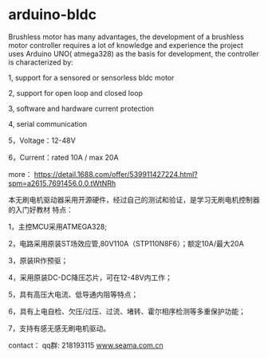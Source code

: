 # arduino-bldc
Brushless motor has many advantages, the development of a brushless motor controller requires a lot of knowledge and experience
the project uses Arduino UNO( atmega328) as the basis for development, the controller is characterized by:

1, support for a sensored or sensorless bldc motor

2, support for open loop and closed loop

3, software and hardware current protection

4, serial communication 

5，Voltage：12-48V

6，Current：rated 10A / max 20A

more：
https://detail.1688.com/offer/539911427224.html?spm=a2615.7691456.0.0.tWtNRh

本无刷电机驱动器采用开源硬件，经过自己的测试和验证，是学习无刷电机控制器的入门好教材
特点：

1，主控MCU采用ATMEGA328;

2，电路采用原装ST场效应管,80V110A（STP110N8F6）；额定10A/最大20A

3，原装IR作预驱；

4，采用原装DC-DC降压芯片，可在12-48V内工作；

5，具有高压大电流、低导通内阻等特点；

6，具有上电自检、欠压/过压、过流、堵转、霍尔相序检测等多重保护功能；

7，支持有感无感无刷电机驱动。

contact：
qq群: 218193115
www.seama.com.cn
